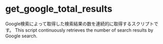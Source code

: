 # get_google_total_results
Google検索によって取得した検索結果の数を連続的に取得するスクリプトです。
This script continuously retrieves the number of search results by Google search.
